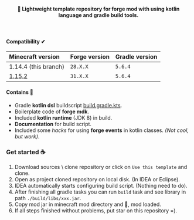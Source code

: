 <h4 align="center">🐛 Lightweight template repository for forge mod with using kotlin language and gradle build tools.</h4>

<br/>

#### Compatibility ✔

| Minecraft version | Forge version | Gradle version |
|:--- |:--- |:--- |
|1.14.4 (this branch) | `28.X.X` | `5.6.4` |
|[1.15.2](https://github.com/MairwunNx/Minecraft-Forge-Kotlin-Mod-Template/tree/FORGE-1.15.2) | `31.X.X` | `5.6.4` |

#### Contains 🧐

- Gradle **kotlin dsl** buildscript [build.gradle.kts](/build.gradle.kts).
- Boilerplate code of **forge mdk**.
- Included **kotlin runtime** (JDK 8) in build.
- **Documentation** for build script.
- Included some *hacks* for using **forge events** in kotlin classes. *(Not cool, but work)*.

### Get started ☕

1. Download sources \ clone repository or click on `Use this template` and clone.
2. Open as project cloned repository on local disk. (In IDEA or Eclipse).
3. IDEA automatically starts configuring build script. (Nothing need to do).
4. After finishing all gradle tasks you can run `build` task and see library in path `./build/libs/xxx.jar`.
5. Copy mod jar in minecraft mod directory and 🎉, mod loaded.
6. If all steps finished without problems, put star on this repository =).
